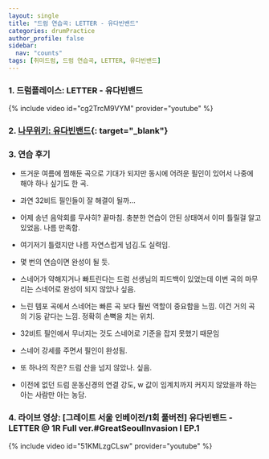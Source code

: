 ```yaml
---
layout: single
title: "드럼 연습곡: LETTER - 유다빈밴드"
categories: drumPractice
author_profile: false
sidebar:
  nav: "counts"
tags: [취미드럼, 드럼 연습곡, LETTER, 유다빈밴드]
---
```


### 1. 드럼플레이스: LETTER - 유다빈밴드

{% include video id="cg2TrcM9VYM" provider="youtube" %}


### 2. [나무위키: 유다빈밴드](https://namu.wiki/w/%EC%9C%A0%EB%8B%A4%EB%B9%88%EB%B0%B4%EB%93%9C){: target="_blank"}

### 3. 연습 후기

- 뜨거운 여름에 찜해둔 곡으로 기대가 되지만 동시에 어려운 필인이 있어서 나중에 해야 하나 싶기도 한 곡.
- 과연 32비트 필인들이 잘 해결이 될까...

- 어제 송년 음악회를 무사히? 끝마침. 충분한 연습이 안된 상태여서 이미 틀릴걸 알고 있었음. 나름 만족함.
- 여기저기 틀렸지만 나름 자연스럽게 넘김.도 실력임.
- 몇 번의 연습이면 완성이 될 듯.

- 스네어가 약해지거나 빠트린다는 드럼 선생님의 피드백이 있었는데 이번 곡의 마무리는 스네어로 완성이 되지 않았나 싶음.
- 느린 템포 곡에서 스네어는 빠른 곡 보다 훨씬 역할이 중요함을 느낌. 이건 거의 곡의 기둥 같다는 느낌. 정확히 손뼉을 치는 위치.
- 32비트 필인에서 무너지는 것도 스네어로 기준을 잡지 못했기 때문임
- 스네어 강세를 주면서 필인이 완성됨.

- 또 하나의 작은? 드럼 산을 넘지 않았나. 싶음.
- 이전에 없던 드럼 운동신경의 연결 강도, w 값이 임계치까지 커지지 않았을까 하는 아는 사람만 아는 농담.

### 4. 라이브 영상: [그레이트 서울 인베이전/1회 풀버전] 유다빈밴드 - LETTER @ 1R Full ver.#GreatSeoulInvasion I EP.1

{% include video id="51KMLzgCLsw" provider="youtube" %}
